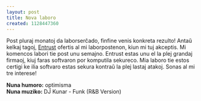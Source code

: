 ```yaml
---
layout: post
title: Nova laboro
created: 1128447360
---
```

Post pluraj monatoj da laborserĉado, finfine venis konkreta rezulto!  Antaŭ kelkaj tagoj, <a href="http://www.entrust.com/">Entrust</a> ofertis al mi laborpostenon, kiun mi tuj akceptis.  Mi komencos labori tie post unu semajno.  Entrust estas unu el la plej grandaj firmaoj, kiuj faras softvaron por komputila sekureco.  Mia laboro tie estos certigi ke ilia softvaro estas sekura kontraŭ la plej lastaj atakoj.  Sonas al mi tre interese!

**Nuna humoro:** optimisma  
**Nuna muziko:** DĴ Kunar - Funk (R&amp;B Version)

